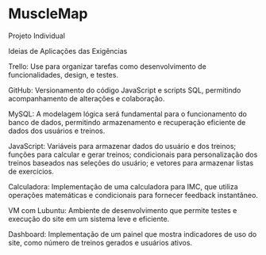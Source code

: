 # MuscleMap
Projeto Individual

Ideias de Aplicações das Exigências

Trello: Use para organizar tarefas como desenvolvimento de funcionalidades, design, e testes.

GitHub: Versionamento do código JavaScript e scripts SQL, permitindo acompanhamento de alterações e colaboração.

MySQL: A modelagem lógica será fundamental para o funcionamento do banco de dados, permitindo armazenamento e recuperação eficiente de dados dos usuários e treinos.

JavaScript: Variáveis para armazenar dados do usuário e dos treinos; funções para calcular e gerar treinos; condicionais para personalização dos treinos baseados nas seleções do usuário; e vetores para armazenar listas de exercícios.

Calculadora: Implementação de uma calculadora para IMC, que utiliza operações matemáticas e condicionais para fornecer feedback instantâneo.

VM com Lubuntu: Ambiente de desenvolvimento que permite testes e execução do site em um sistema leve e eficiente.

Dashboard: Implementação de um painel que mostra indicadores de uso do site, como número de treinos gerados e usuários ativos.